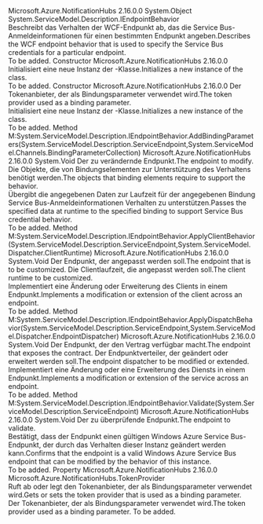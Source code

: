 <Type Name="TransportClientEndpointBehavior" FullName="Microsoft.Azure.NotificationHubs.TransportClientEndpointBehavior">
  <TypeSignature Language="C#" Value="public sealed class TransportClientEndpointBehavior : System.ServiceModel.Description.IEndpointBehavior" />
  <TypeSignature Language="ILAsm" Value=".class public auto ansi sealed beforefieldinit TransportClientEndpointBehavior extends System.Object implements class System.ServiceModel.Description.IEndpointBehavior" />
  <TypeSignature Language="DocId" Value="T:Microsoft.Azure.NotificationHubs.TransportClientEndpointBehavior" />
  <TypeSignature Language="VB.NET" Value="Public NotInheritable Class TransportClientEndpointBehavior&#xA;Implements IEndpointBehavior" />
  <TypeSignature Language="F#" Value="type TransportClientEndpointBehavior = class&#xA;    interface IEndpointBehavior" />
  <AssemblyInfo>
    <AssemblyName>Microsoft.Azure.NotificationHubs</AssemblyName>
    <AssemblyVersion>2.16.0.0</AssemblyVersion>
  </AssemblyInfo>
  <Base>
    <BaseTypeName>System.Object</BaseTypeName>
  </Base>
  <Interfaces>
    <Interface>
      <InterfaceName>System.ServiceModel.Description.IEndpointBehavior</InterfaceName>
    </Interface>
  </Interfaces>
  <Docs>
    <summary><span data-ttu-id="97c8d-101">Beschreibt das Verhalten der WCF-Endpunkt ab, das die Service Bus-Anmeldeinformationen für einen bestimmten Endpunkt angeben.</span><span class="sxs-lookup"><span data-stu-id="97c8d-101">Describes the WCF endpoint behavior that is used to specify the Service Bus credentials for a particular endpoint.</span></span></summary>
    <remarks>To be added.</remarks>
  </Docs>
  <Members>
    <Member MemberName=".ctor">
      <MemberSignature Language="C#" Value="public TransportClientEndpointBehavior ();" />
      <MemberSignature Language="ILAsm" Value=".method public hidebysig specialname rtspecialname instance void .ctor() cil managed" />
      <MemberSignature Language="DocId" Value="M:Microsoft.Azure.NotificationHubs.TransportClientEndpointBehavior.#ctor" />
      <MemberSignature Language="VB.NET" Value="Public Sub New ()" />
      <MemberType>Constructor</MemberType>
      <AssemblyInfo>
        <AssemblyName>Microsoft.Azure.NotificationHubs</AssemblyName>
        <AssemblyVersion>2.16.0.0</AssemblyVersion>
      </AssemblyInfo>
      <Parameters />
      <Docs>
        <summary><span data-ttu-id="97c8d-102">Initialisiert eine neue Instanz der <see cref="T:Microsoft.Azure.NotificationHubs.TransportClientEndpointBehavior" />-Klasse.</span><span class="sxs-lookup"><span data-stu-id="97c8d-102">Initializes a new instance of the <see cref="T:Microsoft.Azure.NotificationHubs.TransportClientEndpointBehavior" /> class.</span></span></summary>
        <remarks>To be added.</remarks>
      </Docs>
    </Member>
    <Member MemberName=".ctor">
      <MemberSignature Language="C#" Value="public TransportClientEndpointBehavior (Microsoft.Azure.NotificationHubs.TokenProvider tokenProvider);" />
      <MemberSignature Language="ILAsm" Value=".method public hidebysig specialname rtspecialname instance void .ctor(class Microsoft.Azure.NotificationHubs.TokenProvider tokenProvider) cil managed" />
      <MemberSignature Language="DocId" Value="M:Microsoft.Azure.NotificationHubs.TransportClientEndpointBehavior.#ctor(Microsoft.Azure.NotificationHubs.TokenProvider)" />
      <MemberSignature Language="F#" Value="new Microsoft.Azure.NotificationHubs.TransportClientEndpointBehavior : Microsoft.Azure.NotificationHubs.TokenProvider -&gt; Microsoft.Azure.NotificationHubs.TransportClientEndpointBehavior" Usage="new Microsoft.Azure.NotificationHubs.TransportClientEndpointBehavior tokenProvider" />
      <MemberType>Constructor</MemberType>
      <AssemblyInfo>
        <AssemblyName>Microsoft.Azure.NotificationHubs</AssemblyName>
        <AssemblyVersion>2.16.0.0</AssemblyVersion>
      </AssemblyInfo>
      <Parameters>
        <Parameter Name="tokenProvider" Type="Microsoft.Azure.NotificationHubs.TokenProvider" />
      </Parameters>
      <Docs>
        <param name="tokenProvider"><span data-ttu-id="97c8d-103">Der Tokenanbieter, der als Bindungsparameter verwendet wird.</span><span class="sxs-lookup"><span data-stu-id="97c8d-103">The token provider used as a binding parameter.</span></span></param>
        <summary><span data-ttu-id="97c8d-104">Initialisiert eine neue Instanz der <see cref="T:Microsoft.Azure.NotificationHubs.TransportClientEndpointBehavior" />-Klasse.</span><span class="sxs-lookup"><span data-stu-id="97c8d-104">Initializes a new instance of the <see cref="T:Microsoft.Azure.NotificationHubs.TransportClientEndpointBehavior" /> class.</span></span></summary>
        <remarks>To be added.</remarks>
      </Docs>
    </Member>
    <Member MemberName="System.ServiceModel.Description.IEndpointBehavior.AddBindingParameters">
      <MemberSignature Language="C#" Value="void IEndpointBehavior.AddBindingParameters (System.ServiceModel.Description.ServiceEndpoint endpoint, System.ServiceModel.Channels.BindingParameterCollection bindingParameters);" />
      <MemberSignature Language="ILAsm" Value=".method hidebysig newslot virtual instance void System.ServiceModel.Description.IEndpointBehavior.AddBindingParameters(class System.ServiceModel.Description.ServiceEndpoint endpoint, class System.ServiceModel.Channels.BindingParameterCollection bindingParameters) cil managed" />
      <MemberSignature Language="DocId" Value="M:Microsoft.Azure.NotificationHubs.TransportClientEndpointBehavior.System#ServiceModel#Description#IEndpointBehavior#AddBindingParameters(System.ServiceModel.Description.ServiceEndpoint,System.ServiceModel.Channels.BindingParameterCollection)" />
      <MemberSignature Language="VB.NET" Value="Sub AddBindingParameters (endpoint As ServiceEndpoint, bindingParameters As BindingParameterCollection) Implements IEndpointBehavior.AddBindingParameters" />
      <MemberType>Method</MemberType>
      <Implements>
        <InterfaceMember>M:System.ServiceModel.Description.IEndpointBehavior.AddBindingParameters(System.ServiceModel.Description.ServiceEndpoint,System.ServiceModel.Channels.BindingParameterCollection)</InterfaceMember>
      </Implements>
      <AssemblyInfo>
        <AssemblyName>Microsoft.Azure.NotificationHubs</AssemblyName>
        <AssemblyVersion>2.16.0.0</AssemblyVersion>
      </AssemblyInfo>
      <ReturnValue>
        <ReturnType>System.Void</ReturnType>
      </ReturnValue>
      <Parameters>
        <Parameter Name="endpoint" Type="System.ServiceModel.Description.ServiceEndpoint" />
        <Parameter Name="bindingParameters" Type="System.ServiceModel.Channels.BindingParameterCollection" />
      </Parameters>
      <Docs>
        <param name="endpoint"><span data-ttu-id="97c8d-105">Der zu verändernde Endpunkt.</span><span class="sxs-lookup"><span data-stu-id="97c8d-105">The endpoint to modify.</span></span></param>
        <param name="bindingParameters"><span data-ttu-id="97c8d-106">Die Objekte, die von Bindungselementen zur Unterstützung des Verhaltens benötigt werden.</span><span class="sxs-lookup"><span data-stu-id="97c8d-106">The objects that binding elements require to support the behavior.</span></span></param>
        <summary><span data-ttu-id="97c8d-107">Übergibt die angegebenen Daten zur Laufzeit für der angegebenen Bindung Service Bus-Anmeldeinformationen Verhalten zu unterstützen.</span><span class="sxs-lookup"><span data-stu-id="97c8d-107">Passes the specified data at runtime to the specified binding to support Service Bus credential behavior.</span></span></summary>
        <remarks>To be added.</remarks>
      </Docs>
    </Member>
    <Member MemberName="System.ServiceModel.Description.IEndpointBehavior.ApplyClientBehavior">
      <MemberSignature Language="C#" Value="void IEndpointBehavior.ApplyClientBehavior (System.ServiceModel.Description.ServiceEndpoint endpoint, System.ServiceModel.Dispatcher.ClientRuntime clientRuntime);" />
      <MemberSignature Language="ILAsm" Value=".method hidebysig newslot virtual instance void System.ServiceModel.Description.IEndpointBehavior.ApplyClientBehavior(class System.ServiceModel.Description.ServiceEndpoint endpoint, class System.ServiceModel.Dispatcher.ClientRuntime clientRuntime) cil managed" />
      <MemberSignature Language="DocId" Value="M:Microsoft.Azure.NotificationHubs.TransportClientEndpointBehavior.System#ServiceModel#Description#IEndpointBehavior#ApplyClientBehavior(System.ServiceModel.Description.ServiceEndpoint,System.ServiceModel.Dispatcher.ClientRuntime)" />
      <MemberType>Method</MemberType>
      <Implements>
        <InterfaceMember>M:System.ServiceModel.Description.IEndpointBehavior.ApplyClientBehavior(System.ServiceModel.Description.ServiceEndpoint,System.ServiceModel.Dispatcher.ClientRuntime)</InterfaceMember>
      </Implements>
      <AssemblyInfo>
        <AssemblyName>Microsoft.Azure.NotificationHubs</AssemblyName>
        <AssemblyVersion>2.16.0.0</AssemblyVersion>
      </AssemblyInfo>
      <ReturnValue>
        <ReturnType>System.Void</ReturnType>
      </ReturnValue>
      <Parameters>
        <Parameter Name="endpoint" Type="System.ServiceModel.Description.ServiceEndpoint" />
        <Parameter Name="clientRuntime" Type="System.ServiceModel.Dispatcher.ClientRuntime" />
      </Parameters>
      <Docs>
        <param name="endpoint"><span data-ttu-id="97c8d-108">Der Endpunkt, der angepasst werden soll.</span><span class="sxs-lookup"><span data-stu-id="97c8d-108">The endpoint that is to be customized.</span></span></param>
        <param name="clientRuntime"><span data-ttu-id="97c8d-109">Die Clientlaufzeit, die angepasst werden soll.</span><span class="sxs-lookup"><span data-stu-id="97c8d-109">The client runtime to be customized.</span></span></param>
        <summary><span data-ttu-id="97c8d-110">Implementiert eine Änderung oder Erweiterung des Clients in einem Endpunkt.</span><span class="sxs-lookup"><span data-stu-id="97c8d-110">Implements a modification or extension of the client across an endpoint.</span></span></summary>
        <remarks>To be added.</remarks>
      </Docs>
    </Member>
    <Member MemberName="System.ServiceModel.Description.IEndpointBehavior.ApplyDispatchBehavior">
      <MemberSignature Language="C#" Value="void IEndpointBehavior.ApplyDispatchBehavior (System.ServiceModel.Description.ServiceEndpoint endpoint, System.ServiceModel.Dispatcher.EndpointDispatcher endpointDispatcher);" />
      <MemberSignature Language="ILAsm" Value=".method hidebysig newslot virtual instance void System.ServiceModel.Description.IEndpointBehavior.ApplyDispatchBehavior(class System.ServiceModel.Description.ServiceEndpoint endpoint, class System.ServiceModel.Dispatcher.EndpointDispatcher endpointDispatcher) cil managed" />
      <MemberSignature Language="DocId" Value="M:Microsoft.Azure.NotificationHubs.TransportClientEndpointBehavior.System#ServiceModel#Description#IEndpointBehavior#ApplyDispatchBehavior(System.ServiceModel.Description.ServiceEndpoint,System.ServiceModel.Dispatcher.EndpointDispatcher)" />
      <MemberType>Method</MemberType>
      <Implements>
        <InterfaceMember>M:System.ServiceModel.Description.IEndpointBehavior.ApplyDispatchBehavior(System.ServiceModel.Description.ServiceEndpoint,System.ServiceModel.Dispatcher.EndpointDispatcher)</InterfaceMember>
      </Implements>
      <AssemblyInfo>
        <AssemblyName>Microsoft.Azure.NotificationHubs</AssemblyName>
        <AssemblyVersion>2.16.0.0</AssemblyVersion>
      </AssemblyInfo>
      <ReturnValue>
        <ReturnType>System.Void</ReturnType>
      </ReturnValue>
      <Parameters>
        <Parameter Name="endpoint" Type="System.ServiceModel.Description.ServiceEndpoint" />
        <Parameter Name="endpointDispatcher" Type="System.ServiceModel.Dispatcher.EndpointDispatcher" />
      </Parameters>
      <Docs>
        <param name="endpoint"><span data-ttu-id="97c8d-111">Der Endpunkt, der den Vertrag verfügbar macht.</span><span class="sxs-lookup"><span data-stu-id="97c8d-111">The endpoint that exposes the contract.</span></span></param>
        <param name="endpointDispatcher"><span data-ttu-id="97c8d-112">Der Endpunktverteiler, der geändert oder erweitert werden soll.</span><span class="sxs-lookup"><span data-stu-id="97c8d-112">The endpoint dispatcher to be modified or extended.</span></span></param>
        <summary><span data-ttu-id="97c8d-113">Implementiert eine Änderung oder eine Erweiterung des Diensts in einem Endpunkt.</span><span class="sxs-lookup"><span data-stu-id="97c8d-113">Implements a modification or extension of the service across an endpoint.</span></span></summary>
        <remarks>To be added.</remarks>
      </Docs>
    </Member>
    <Member MemberName="System.ServiceModel.Description.IEndpointBehavior.Validate">
      <MemberSignature Language="C#" Value="void IEndpointBehavior.Validate (System.ServiceModel.Description.ServiceEndpoint endpoint);" />
      <MemberSignature Language="ILAsm" Value=".method hidebysig newslot virtual instance void System.ServiceModel.Description.IEndpointBehavior.Validate(class System.ServiceModel.Description.ServiceEndpoint endpoint) cil managed" />
      <MemberSignature Language="DocId" Value="M:Microsoft.Azure.NotificationHubs.TransportClientEndpointBehavior.System#ServiceModel#Description#IEndpointBehavior#Validate(System.ServiceModel.Description.ServiceEndpoint)" />
      <MemberSignature Language="VB.NET" Value="Sub Validate (endpoint As ServiceEndpoint) Implements IEndpointBehavior.Validate" />
      <MemberType>Method</MemberType>
      <Implements>
        <InterfaceMember>M:System.ServiceModel.Description.IEndpointBehavior.Validate(System.ServiceModel.Description.ServiceEndpoint)</InterfaceMember>
      </Implements>
      <AssemblyInfo>
        <AssemblyName>Microsoft.Azure.NotificationHubs</AssemblyName>
        <AssemblyVersion>2.16.0.0</AssemblyVersion>
      </AssemblyInfo>
      <ReturnValue>
        <ReturnType>System.Void</ReturnType>
      </ReturnValue>
      <Parameters>
        <Parameter Name="endpoint" Type="System.ServiceModel.Description.ServiceEndpoint" />
      </Parameters>
      <Docs>
        <param name="endpoint"><span data-ttu-id="97c8d-114">Der zu überprüfende Endpunkt.</span><span class="sxs-lookup"><span data-stu-id="97c8d-114">The endpoint to validate.</span></span></param>
        <summary><span data-ttu-id="97c8d-115">Bestätigt, dass der Endpunkt einen gültigen Windows Azure Service Bus-Endpunkt, der durch das Verhalten dieser Instanz geändert werden kann.</span><span class="sxs-lookup"><span data-stu-id="97c8d-115">Confirms that the endpoint is a valid Windows Azure Service Bus endpoint that can be modified by the behavior of this instance.</span></span></summary>
        <remarks>To be added.</remarks>
      </Docs>
    </Member>
    <Member MemberName="TokenProvider">
      <MemberSignature Language="C#" Value="public Microsoft.Azure.NotificationHubs.TokenProvider TokenProvider { get; set; }" />
      <MemberSignature Language="ILAsm" Value=".property instance class Microsoft.Azure.NotificationHubs.TokenProvider TokenProvider" />
      <MemberSignature Language="DocId" Value="P:Microsoft.Azure.NotificationHubs.TransportClientEndpointBehavior.TokenProvider" />
      <MemberSignature Language="VB.NET" Value="Public Property TokenProvider As TokenProvider" />
      <MemberSignature Language="F#" Value="member this.TokenProvider : Microsoft.Azure.NotificationHubs.TokenProvider with get, set" Usage="Microsoft.Azure.NotificationHubs.TransportClientEndpointBehavior.TokenProvider" />
      <MemberType>Property</MemberType>
      <AssemblyInfo>
        <AssemblyName>Microsoft.Azure.NotificationHubs</AssemblyName>
        <AssemblyVersion>2.16.0.0</AssemblyVersion>
      </AssemblyInfo>
      <ReturnValue>
        <ReturnType>Microsoft.Azure.NotificationHubs.TokenProvider</ReturnType>
      </ReturnValue>
      <Docs>
        <summary><span data-ttu-id="97c8d-116">Ruft ab oder legt den Tokenanbieter, der als Bindungsparameter verwendet wird.</span><span class="sxs-lookup"><span data-stu-id="97c8d-116">Gets or sets the token provider that is used as a binding parameter.</span></span></summary>
        <value><span data-ttu-id="97c8d-117">Der Tokenanbieter, der als Bindungsparameter verwendet wird.</span><span class="sxs-lookup"><span data-stu-id="97c8d-117">The token provider used as a binding parameter.</span></span></value>
        <remarks>To be added.</remarks>
      </Docs>
    </Member>
  </Members>
</Type>